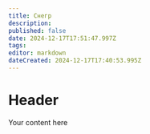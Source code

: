 ```yaml
---
title: Снегр
description: 
published: false
date: 2024-12-17T17:51:47.997Z
tags: 
editor: markdown
dateCreated: 2024-12-17T17:40:53.995Z
---
```


# Header
Your content here